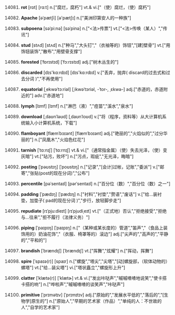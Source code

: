 14081. **rot**
[rɒt]  [rɑ:t]
n.["腐烂，腐朽"]  vt.& vi.["（使）腐烂，（使）腐朽"]  

14082. **Apache**
[əˈpætʃi]  [ə'pætʃɪ]
n.["美洲印第安人的一种族"]  

14083. **subpoena**
[səˈpi:nə]  [səˈpinə]
n.["<法>传票"]  vt.["<法>传唤（某人）","传讯"]  

14084. **stud**
[stʌd]  [stʌd]
n.["种马","大头钉","（衣袖等的）饰钮","[建]壁骨"]  vt.["用饰钮装饰","散布","用壁骨支撑"]  

14085. **forested**
[ˈfɒrɪstɪd]  [ˈfɔ:rɪstɪd]
adj.["树木丛生的"]  

14086. **discarded**
[dɪs'kɑ:rdɪd]  [dɪs'kɑ:rdɪd]
v.["丢弃，抛弃( discard的过去式和过去分词 )","不再使用"]  

14087. **equatorial**
[ˌekwəˈtɔ:riəl]  [ˌikwəˈtɔriəl, -ˈtor-, ˌɛkwə-]
adj.["赤道的，赤道附近的"]  adv.["赤道地"]  

14088. **lymph**
[lɪmf]  [lɪmf]
n.["淋巴（液）","痘苗","溪水","泉水"]  

14089. **download**
[ˌdaʊnˈləʊd]  [ˌdaʊnˈloʊd]
v.["将（程序，资料等）从大计算机系统输入小计算机系统，下载"]  

14090. **flamboyant**
[flæmˈbɔɪənt]  [flæmˈbɔɪənt]
adj.["艳丽的","火焰似的","过分华丽的"]  n.["凤凰木","火焰色红花"]  

14091. **tarnish**
[ˈtɑ:nɪʃ]  [ˈtɑ:rnɪʃ]
vt.& vi.["（通常指金属）（使）失去光泽，（使）变灰暗"]  vt.["玷污，败坏"]  n.["污点，瑕疵","无光泽，晦暗"]  

14092. **posting**
[ˈpəʊstɪŋ]  [ˈpoʊstɪŋ]
n.["记录","[会计]过帐，记账","委派"]  v.["邮寄","张贴(post的现在分词)","公布"]  

14093. **percentile**
[pəˈsentaɪl]  [pərˈsentaɪl]
n.["百分位（数）","百分位（数）之一"]  

14094. **padding**
[ˈpædɪŋ]  [ˈpædɪŋ]
n.["衬料","衬垫","赘语","废话"]  v.["给…装衬垫，加垫子( pad的现在分词 )","步行，放轻脚步走"]  

14095. **repudiate**
[rɪˈpju:dieɪt]  [rɪˈpjudiˌeɪt]
vt.["（正式地）否认","拒绝接受","拒绝与…往来","拒不履行（法律义务）"]  

14096. **piping**
[ˈpaɪpɪŋ]  [ˈpaɪpɪŋ]
n.["（某种或某长度的）管道","笛声","（食品上装饰用的）奶油花饰","（衣服、椅罩等的）滚边"]  adj.["尖声的","高声的","平静的","平和的"]  

14097. **brandish**
[ˈbrændɪʃ]  [ˈbrændɪʃ]
vt.["挥舞","炫耀"]  n.["挥动，挥舞"]  

14098. **spire**
[ˈspaɪə(r)]  [spaɪr]
n.["螺旋","塔尖","尖塔","[动]螺旋部，（软体动物的）螺塔"]  vt.["给…装尖塔"]  vi.["塔状矗立","螺旋形上升"]  

14099. **clatter**
[ˈklætə(r)]  [ˈklætɚ]
vt.& vi.["发出咔哒声","嘁嘁喳喳地说笑","使卡搭卡搭的响"]  n.["哗啦声","嘁嘁喳喳的谈笑声","咔哒声"]  

14100. **primitive**
[ˈprɪmətɪv]  [ˈprɪmɪtɪv]
adj.["原始的","发展水平低的","落后的","[生物学]原生的"]  n.["原始人","早期的艺术家（作品）","单纯的人：不世故的人","自学的艺术家"]  

